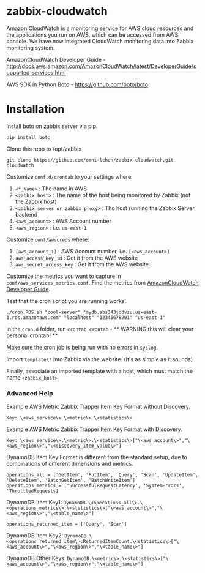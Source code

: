 # zabbix-cloudwatch
Amazon CloudWatch is a monitoring service for AWS cloud resources and the applications you run on AWS, which can be accessed from AWS console. We have now integrated CloudWatch monitoring data into Zabbix monitoring system.

AmazonCloudWatch Developer Guide - http://docs.aws.amazon.com/AmazonCloudWatch/latest/DeveloperGuide/supported_services.html

AWS SDK in Python Boto - https://github.com/boto/boto

# Installation
Install boto on zabbix server via pip.
```
pip install boto
```

Clone this repo to /opt/zabbix
```
git clone https://github.com/omni-lchen/zabbix-cloudwatch.git cloudwatch
```

Customize `conf.d/crontab` to your settings where:

1. `<*_Name>` : The name in AWS
2. `<zabbix_host>` : The name of the host being monitored by Zabbix (not the Zabbix host)
3. `<zabbix_server or zabbix_proxy>` : Tho host running the Zabbix Server backend
4. `<aws_account>` : AWS Account number
5. `<aws_region>` : i.e. `us-east-1`

Customize `conf/awscreds` where:

1. `[aws_account_1]` : AWS Account number, i.e. `[<aws_account>]`
2. `aws_access_key_id` : Get it from the AWS website
3. `aws_secret_access_key` : Get it from the AWS website

Customize the metrics you want to capture in `conf/aws_services_metrics.conf`. Find the metrics from [AmazonCloudWatch Developer Guide](http://docs.aws.amazon.com/AmazonCloudWatch/latest/DeveloperGuide/supported_services.html).

Test that the cron script you are running works:
```
./cron.RDS.sh "cool-server" "mydb.abs343jddvzu.us-east-1.rds.amazonaws.com" "localhost" "12345678901" "us-east-1"
```

In the `cron.d` folder, run `crontab crontab` - ** WARNING this will clear your personal crontab! **

Make sure the cron job is being run with no errors in `syslog`.

Import `template\*` into Zabbix via the website. (It's as simple as it sounds)

Finally, associate an imported template with a host, which must match the name `<zabbix_host>`

### Advanced Help
Example AWS Metric Zabbix Trapper Item Key Format without Discovery.
```  
Key: \<aws_service\>.\<metric\>.\<statistics\>
```

Example AWS Metric Zabbix Trapper Item Key Format with Discovery.
```  
Key: \<aws_service\>.\<metric\>.\<statistics\>["\<aws_account\>","\<aws_region\>","\<discovery_item_value\>"]
```

DynamoDB Item Key Format is different from the standard setup, due to combinations of different dimensions and metrics.
```  
operations_all = ['GetItem', 'PutItem', 'Query', 'Scan', 'UpdateItem', 'DeleteItem', 'BatchGetItem', 'BatchWriteItem']
operations_metrics = ['SuccessfulRequestLatency', 'SystemErrors', 'ThrottledRequests]
```

DynamoDB Item Key1: `DynamoDB.\<operations_all\>.\<operations_metrics\>.\<statistics\>["\<aws_account\>","\<aws_region\>","\<table_name\>"]`
```
operations_returned_item = ['Query', 'Scan']
```  

DynamoDB Item Key2: `DynamoDB.\<operations_returned_item\>.ReturnedItemCount.\<statistics\>["\<aws_account\>","\<aws_region\>","\<table_name\>"]`

DynamoDB Other Keys: `DynamoDB.\<metric\>.\<statistics\>["\<aws_account\>","\<aws_region\>","\<table_name\>"]`
